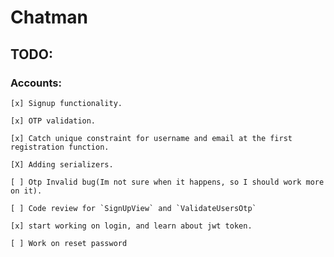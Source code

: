 # Chatman


## TODO:
### Accounts:
    [x] Signup functionality.

    [x] OTP validation.

    [x] Catch unique constraint for username and email at the first registration function.

    [X] Adding serializers.

    [ ] Otp Invalid bug(Im not sure when it happens, so I should work more on it).

    [ ] Code review for `SignUpView` and `ValidateUsersOtp`

    [x] start working on login, and learn about jwt token.

    [ ] Work on reset password